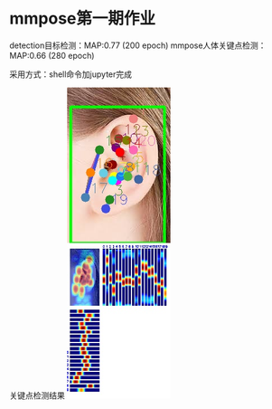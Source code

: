 # mmpose第一期作业
detection目标检测：MAP:0.77 (200 epoch)
mmpose人体关键点检测：MAP:0.66 (280 epoch)

采用方式：shell命令加jupyter完成

关键点检测结果
![image](https://github.com/chen-del/mmpose/blob/main/test01.jpg)


